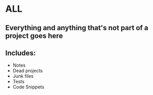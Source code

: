 # ALL

## Everything and anything that's not part of a project goes here
## Includes: 


* Notes
* Dead projects
* Junk files
* Tests
* Code Snippets



